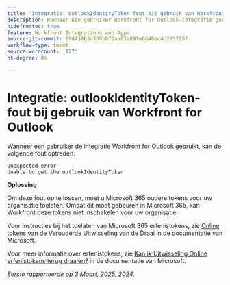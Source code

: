```yaml
---
title: 'Integratie: outlookIdentityToken-fout bij gebruik van Workfront for Outlook'
description: Wanneer een gebruiker Workfront for Outlook-integratie gebruikt, wordt mogelijk een fout weergegeven.
hidefromtoc: true
feature: Workfront Integrations and Apps
source-git-commit: 19d438b3a368b076aa03a89fe6648ec4b225225f
workflow-type: tm+mt
source-wordcount: '127'
ht-degree: 0%

---
```



# Integratie: outlookIdentityToken-fout bij gebruik van Workfront for Outlook

Wanneer een gebruiker de integratie Workfront for Outlook gebruikt, kan de volgende fout optreden:

```
Unexpected error
Unable to get the outlookIdentityToken
```

**Oplossing**


Om deze fout op te lossen, moet u Microsoft 365 oudere tokens voor uw organisatie toelaten. Omdat dit moet gebeuren in Microsoft 365, kan Workfront deze tokens niet inschakelen voor uw organisatie.

Voor instructies bij het toelaten van Microsoft 365 erfenistokens, zie [ Online tokens van de Verouderde Uitwisseling van de Draai ](https://learn.microsoft.com/en-us/office/dev/add-ins/outlook/turn-exchange-tokens-on-off) in de documentatie van Microsoft.

Voor meer informatie over erfenistokens, zie [ Kan ik Uitwisseling Online erfenistokens terug draaien?](https://learn.microsoft.com/en-us/office/dev/add-ins/outlook/faq-nested-app-auth-outlook-legacy-tokens#can-i-turn-exchange-online-legacy-tokens-back-on) in de documentatie van Microsoft.


_Eerste rapporteerde op 3 Maart, 2025, 2024._
